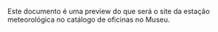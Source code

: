 Este documento é uma preview do que será o site da estação meteorológica no catálogo de oficinas no Museu.
